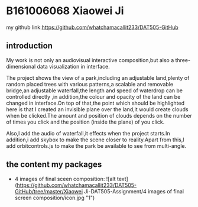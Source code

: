 # B161006068 Xiaowei Ji
my github link:https://github.com/whatchamacallit233/DAT505-GitHub
## introduction
My work is not only an audiovisual interactive composition,but also a three-dimensional data visualization in interface.

The project shows the view of a park,including an adjustable land,plenty of random placed trees with various patterns,a scalable and removable bridge,an adjustable waterfall,the length and speed of waterdrop can be controlled directly ,in addition,the colour and opacity of the land can be changed in interface.On top of that,the point which should be highlighted here is that I created an invisible plane over the land,it would create clouds when be clicked.The amount and position of clouds depends on the number of times you click and the position (inside the plane) of you click.

Also,I add the audio of waterfall,it effects when the project starts.In addition,i add skybox to make the scene closer to reality.Apart from this,I add orbitcontrols.js to make the park be available to see from multi-angle.

## the content my packages
* 4 images of final sceen composition:
![alt text](https://github.com/whatchamacallit233/DAT505-GitHub/tree/master/Xiaowei Ji-DAT505-Assignment/4 images of final screen composition/icon.jpg "1")





```javascript

```

